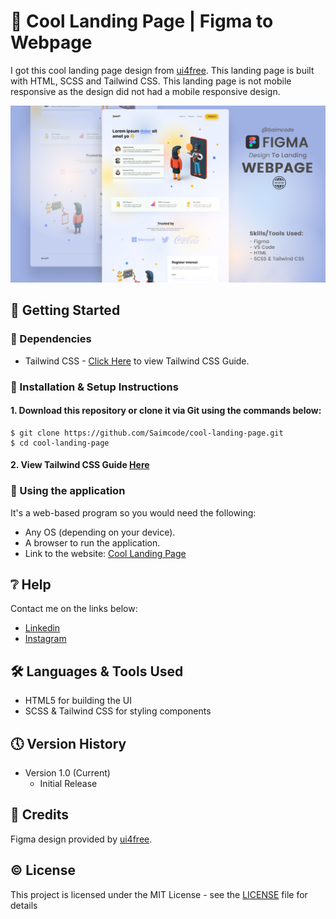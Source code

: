 # 📱 Cool Landing Page | Figma to Webpage

I got this cool landing page design from [ui4free](https://ui4free.com/). This landing page is built with HTML, SCSS and Tailwind CSS. This landing page is not mobile responsive as the design did not had a mobile responsive design.

![📱 Cool Landing Page | Figma to Webpage](https://github.com/Saimcode/cool-landing-page/blob/main/LandingPage-Thumbnail.png?raw=true)

## 🔧 Getting Started

### 📍 Dependencies
* Tailwind CSS - [Click Here](https://tailwindcss.com/docs/installation) to view Tailwind CSS Guide.

### 📍 Installation & Setup Instructions

#### 1. Download this repository or clone it via Git using the commands below:

    $ git clone https://github.com/Saimcode/cool-landing-page.git
    $ cd cool-landing-page
    
#### 2. View Tailwind CSS Guide [Here](https://tailwindcss.com/docs/installation)

### 📍 Using the application

It's a web-based program so you would need the following:

* Any OS (depending on your device).
* A browser to run the application.
* Link to the website: [Cool Landing Page](https://beamish-cannoli-4371d0.netlify.app/)

## ❔ Help

Contact me on the links below:
* [Linkedin](https://www.linkedin.com/in/saim-qureshi-703060234?original_referer=https%3A%2F%2Fsaimcode.github.io%2F)
* [Instagram](https://www.instagram.com/_saim.f/)

## 🛠 Languages & Tools Used

* HTML5 for building the UI
* SCSS & Tailwind CSS for styling components

## 🕔 Version History

* Version 1.0 (Current)
    * Initial Release

## 📝 Credits

Figma design provided by [ui4free](https://ui4free.com/).

## ©️ License

This project is licensed under the MIT License - see the [LICENSE](LICENSE) file for details

